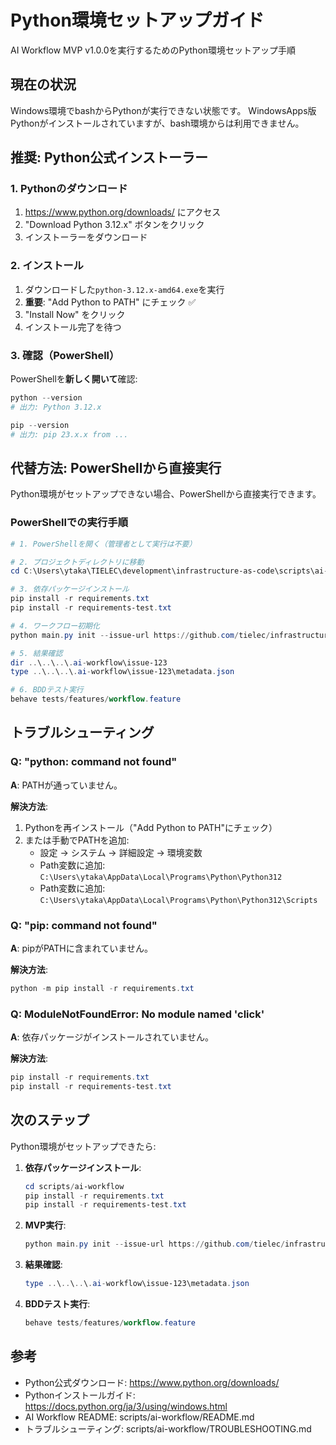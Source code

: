 # Python環境セットアップガイド

AI Workflow MVP v1.0.0を実行するためのPython環境セットアップ手順

## 現在の状況

Windows環境でbashからPythonが実行できない状態です。
WindowsApps版Pythonがインストールされていますが、bash環境からは利用できません。

## 推奨: Python公式インストーラー

### 1. Pythonのダウンロード

1. https://www.python.org/downloads/ にアクセス
2. "Download Python 3.12.x" ボタンをクリック
3. インストーラーをダウンロード

### 2. インストール

1. ダウンロードした`python-3.12.x-amd64.exe`を実行
2. **重要**: "Add Python to PATH" にチェック ✅
3. "Install Now" をクリック
4. インストール完了を待つ

### 3. 確認（PowerShell）

PowerShellを**新しく開いて**確認:

```powershell
python --version
# 出力: Python 3.12.x

pip --version
# 出力: pip 23.x.x from ...
```

## 代替方法: PowerShellから直接実行

Python環境がセットアップできない場合、PowerShellから直接実行できます。

### PowerShellでの実行手順

```powershell
# 1. PowerShellを開く（管理者として実行は不要）

# 2. プロジェクトディレクトリに移動
cd C:\Users\ytaka\TIELEC\development\infrastructure-as-code\scripts\ai-workflow

# 3. 依存パッケージインストール
pip install -r requirements.txt
pip install -r requirements-test.txt

# 4. ワークフロー初期化
python main.py init --issue-url https://github.com/tielec/infrastructure-as-code/issues/123

# 5. 結果確認
dir ..\..\..\.ai-workflow\issue-123
type ..\..\..\.ai-workflow\issue-123\metadata.json

# 6. BDDテスト実行
behave tests/features/workflow.feature
```

## トラブルシューティング

### Q: "python: command not found"

**A**: PATHが通っていません。

**解決方法**:
1. Pythonを再インストール（"Add Python to PATH"にチェック）
2. または手動でPATHを追加:
   - 設定 → システム → 詳細設定 → 環境変数
   - Path変数に追加: `C:\Users\ytaka\AppData\Local\Programs\Python\Python312`
   - Path変数に追加: `C:\Users\ytaka\AppData\Local\Programs\Python\Python312\Scripts`

### Q: "pip: command not found"

**A**: pipがPATHに含まれていません。

**解決方法**:
```powershell
python -m pip install -r requirements.txt
```

### Q: ModuleNotFoundError: No module named 'click'

**A**: 依存パッケージがインストールされていません。

**解決方法**:
```powershell
pip install -r requirements.txt
pip install -r requirements-test.txt
```

## 次のステップ

Python環境がセットアップできたら:

1. **依存パッケージインストール**:
   ```powershell
   cd scripts/ai-workflow
   pip install -r requirements.txt
   pip install -r requirements-test.txt
   ```

2. **MVP実行**:
   ```powershell
   python main.py init --issue-url https://github.com/tielec/infrastructure-as-code/issues/123
   ```

3. **結果確認**:
   ```powershell
   type ..\..\..\.ai-workflow\issue-123\metadata.json
   ```

4. **BDDテスト実行**:
   ```powershell
   behave tests/features/workflow.feature
   ```

## 参考

- Python公式ダウンロード: https://www.python.org/downloads/
- Pythonインストールガイド: https://docs.python.org/ja/3/using/windows.html
- AI Workflow README: scripts/ai-workflow/README.md
- トラブルシューティング: scripts/ai-workflow/TROUBLESHOOTING.md
